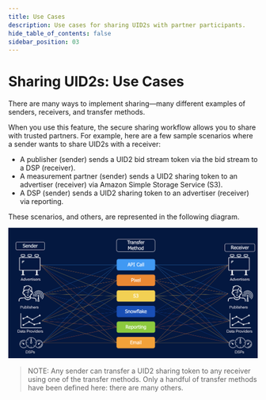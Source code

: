 ```yaml
---
title: Use Cases
description: Use cases for sharing UID2s with partner participants.
hide_table_of_contents: false
sidebar_position: 03
---
```


# Sharing UID2s: Use Cases

There are many ways to implement sharing&#8212;many different examples of senders, receivers, and transfer methods.

When you use this feature, the secure sharing workflow allows you to share with trusted partners. For example, here are a few sample scenarios where a sender wants to share UID2s with a receiver: 

- A publisher (sender) sends a UID2 bid stream token via the bid stream to a DSP (receiver).
- A measurement partner (sender) sends a UID2 sharing token to an advertiser (receiver) via Amazon Simple Storage Service (S3).
- A DSP (sender) sends a UID2 sharing token to an advertiser (receiver) via reporting.

These scenarios, and others, are represented in the following diagram.

![Illustration of Sharing Use Cases](images/UID2_Sharing_Diagram_UseCases.png)

> NOTE: Any sender can transfer a UID2 sharing token to any receiver using one of the transfer methods. Only a handful of transfer methods have been defined here: there are many others.
